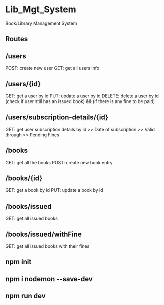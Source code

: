 # Lib_Mgt_System
Book/Library Management System

## Routes

## /users
POST: create new user
GET: get all users info

## /users/{id}
GET: get a user by id
PUT: update a user by id
DELETE: delete a user by id (check if user still has an issued book) && (if there is any fine to be paid)

## /users/subscription-details/{id}
GET: get user subscription details by id
    >> Date of subscription 
    >> Valid through
    >> Pending Fines

## /books
GET: get all the books
POST: create new book entry

## /books/{id}
GET: get a book by id
PUT: update a book by id

## /books/issued
GET: get all issued books

## /books/issued/withFine
GET: get all issued books with their fines





## npm init
## npm i nodemon --save-dev
## npm run dev